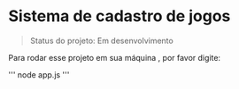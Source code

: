 <h1>Sistema de  cadastro  de jogos</h1>

> Status do projeto: Em desenvolvimento

Para rodar esse projeto em sua máquina , por favor digite:

'''
node app.js
'''
